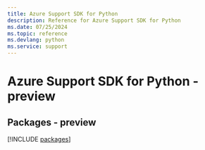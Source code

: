 ```yaml
---
title: Azure Support SDK for Python
description: Reference for Azure Support SDK for Python
ms.date: 07/25/2024
ms.topic: reference
ms.devlang: python
ms.service: support
---
```

# Azure Support SDK for Python - preview
## Packages - preview
[!INCLUDE [packages](support-index.md)]